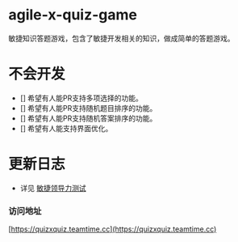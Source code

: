 # agile-x-quiz-game
敏捷知识答题游戏，包含了敏捷开发相关的知识，做成简单的答题游戏。

# 不会开发

- [] 希望有人能PR支持多项选择的功能。
- [] 希望有人能PR支持随机题目排序的功能。
- [] 希望有人能PR支持随机答案排序的功能。
- [] 希望有人能支持界面优化。

# 更新日志

* 详见  [敏捷领导力测试](https://tech.teamtime.cc/categories/%E6%95%8F%E6%8D%B7%E9%A2%86%E5%AF%BC%E5%8A%9B%E6%B5%8B%E8%AF%95/)

### 访问地址

[https://quizxquiz.teamtime.cc](https://quizxquiz.teamtime.cc)
